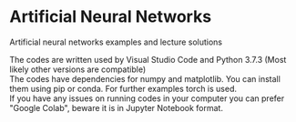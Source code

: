 # Artificial Neural Networks

Artificial neural networks examples and lecture solutions  

The codes are written used by Visual Studio Code and Python 3.7.3 (Most likely other versions are compatible)  
The codes have dependencies for numpy and matplotlib. You can install them using pip or conda. For further examples torch is used.  
If you have any issues on running codes in your computer you can prefer "Google Colab", beware it is in Jupyter Notebook format.  
